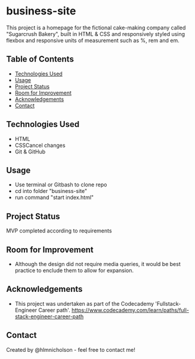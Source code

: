 # business-site

This project is a homepage for the fictional cake-making company called "Sugarcrush Bakery", built in HTML & CSS and responsively styled using flexbox and responsive units of measurement such as %, rem and em.

## Table of Contents

* [Technologies Used](#technologies-used)
* [Usage](#usage)
* [Project Status](#project-status)
* [Room for Improvement](#room-for-improvement)
* [Acknowledgements](#acknowledgements)
* [Contact](#contact)

## Technologies Used

* HTML
* CSSCancel changes
* Git & GitHub

## Usage

* Use terminal or Gitbash to clone repo
* cd into folder "business-site"
* run command "start index.html"

## Project Status

MVP completed according to requirements

## Room for Improvement

* Although the design did not require media queries, it would be best practice to enclude them to allow for expansion.

## Acknowledgements

* This project was undertaken as part of the Codecademy 'Fullstack-Engineer Career path'. <https://www.codecademy.com/learn/paths/full-stack-engineer-career-path>

## Contact

Created by @hlmnicholson - feel free to contact me!
